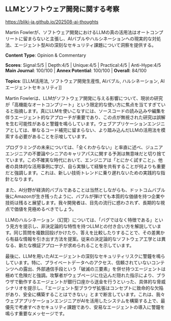 ## LLMとソフトウェア開発に関する考察

https://bliki-ja.github.io/202508-ai-thoughts

Martin Fowlerが、ソフトウェア開発におけるLLMの真の活用法はオートコンプリートに留まらないと主張し、AIバブルやハルシネーションへの現実的な対処法、エージェント型AIの深刻なセキュリティ課題について洞察を提供する。

**Content Type**: Opinion & Commentary

**Scores**: Signal:5/5 | Depth:4/5 | Unique:4/5 | Practical:4/5 | Anti-Hype:4/5
**Main Journal**: 100/100 | **Annex Potential**: 100/100 | **Overall**: 84/100

**Topics**: [[LLM活用法, ソフトウェア開発生産性, AIバブル, ハルシネーション, AIエージェントセキュリティ]]

Martin Fowlerは、LLMがソフトウェア開発に与える影響について、現状の研究が「高機能なオートコンプリート」という限定的な使い方に焦点を当てすぎていると指摘します。真にLLMを使いこなすには、ソースコードの読み込みや編集を伴うエージェント的なアプローチが重要であり、この点が無視された研究は誤解を生む可能性があると警鐘を鳴らしています。ウェブアプリケーションエンジニアとしては、単なるコード補完に留まらない、より踏み込んだLLMの活用法を模索する必要があることを示唆しています。

プログラミングの未来については、「全くわからない」と率直に述べ、ジュニアエンジニアの不要論やシニアのキャリアパスに関する予測は無意味だと切り捨てています。この不確実な時代において、エンジニアは「とにかく試すこと」、他者の具体的な活用事例に学び、自ら実験して経験を共有することが何よりも重要だと強調します。これは、新しい技術トレンドに乗り遅れないための実践的な指針となります。

また、AI分野が経済的バブルであることは当然としながらも、ドットコムバブル後にAmazonが生き残ったように、バブルが弾けても本質的な価値を持つ企業や技術は残ると展望します。我々開発者は、目先の流行に惑わされず、長期的な視点で価値を見極めるべきでしょう。

LLMのハルシネーション（幻覚）については、「バグではなく特徴である」という見方を提示し、非決定論的な特性を持つLLMとの付き合い方を解説しています。同じ質問を複数回投げかけたり、答えを比較したりすることで、その差異から有益な情報を引き出す方法を提案。従来の決定論的なソフトウェア工学とは異なる、新たな検証アプローチが求められることを示しています。

最後に、LLMを用いたAIエージェントの深刻なセキュリティリスクに警鐘を鳴らしています。特に、プライベートデータへのアクセス、信頼されていないコンテンツへの露出、外部通信手段という「破滅の三要素」を併せ持つエージェントは極めて危険だと強調。攻撃者がウェブページに仕込んだ隠れた指示により、ブラウザで動作するエージェントが銀行口座から送金を行うといった、具体的な脅威シナリオを提示し、「エージェント型ブラウザ拡張はコンセプトに致命的な欠陥があり、安全に構築することはできない」とまで断言しています。これは、我々ウェブアプリケーションエンジニアがAIを活用したシステムを構築する上で、最優先で考慮すべきセキュリティ課題であり、安易なエージェントの導入に警鐘を鳴らす重要なメッセージです。